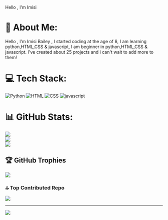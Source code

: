 Hello , I'm Imisi
# 💫 About Me:
Hello , I'm Imisi Bailey , I started coding at the age of 8, I am learning python,HTML,CSS & javascript, I am beginner in python,HTML,CSS & javascript. I've created about 25 projects and i can't wait to add more to them!

# 💻 Tech Stack:
![Python](https://img.shields.io/badge/python-3670A0?style=for-the-badge&logo=python&logoColor=ffdd54)
![HTML](https://img.shields.io/badge/python-3670A0?style=for-the-badge&logo=python&logoColor=ffdd54)
![CSS](https://img.shields.io/badge/python-3670A0?style=for-the-badge&logo=python&logoColor=ffdd54)
![javascript](https://img.shields.io/badge/python-3670A0?style=for-the-badge&logo=python&logoColor=ffdd54)

# 📊 GitHub Stats:
![](https://github-readme-stats.vercel.app/api?username=ImisiB&theme=dark&hide_border=false&include_all_commits=true&count_private=true)<br/>
![](https://github-readme-streak-stats.herokuapp.com/?user=ImisiB&theme=dark&hide_border=false)<br/>
![](https://github-readme-stats.vercel.app/api/top-langs/?username=ImisiB&theme=dark&hide_border=false&include_all_commits=true&count_private=true&layout=compact)

## 🏆 GitHub Trophies
![](https://github-profile-trophy.vercel.app/?username=ImisiB&theme=radical&no-frame=false&no-bg=true&margin-w=4)

### 🔝 Top Contributed Repo
![](https://github-contributor-stats.vercel.app/api?username=ImisiB&limit=5&theme=dark&combine_all_yearly_contributions=true)

---
[![](https://visitcount.itsvg.in/api?id=ImisiB&icon=0&color=0)](https://visitcount.itsvg.in)

<!-- Proudly created with GPRM ( https://gprm.itsvg.in ) -->
